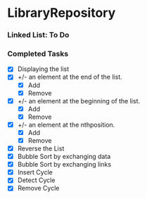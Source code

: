 # LibraryRepository

### Linked List: To Do

### Completed Tasks
* [x] Displaying the list
* [x] +/- an element at the end of the list.
    * [x] Add 
    * [x] Remove
* [x] +/- an element at the beginning of the list.
    * [x] Add
    * [x] Remove
* [x] +/- an element at the n​th ​position.
    * [x] Add 
    * [x] Remove
* [x] Reverse the List
* [x] Bubble Sort by exchanging data
* [x] Bubble Sort by exchanging links
* [x] Insert Cycle
* [x] Detect Cycle
* [x] Remove Cycle